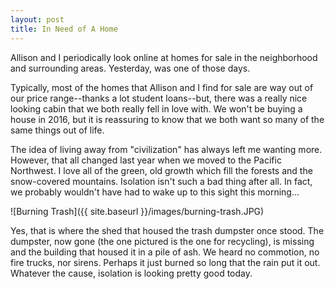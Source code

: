 ```yaml
---
layout: post
title: In Need of A Home
---
```


Allison and I periodically look online at homes for sale in the neighborhood and surrounding areas. Yesterday, was one of those days.

Typically, most of the homes that Allison and I find for sale are way out of our price range--thanks a lot student loans--but, there was a really nice looking cabin that we both really fell in love with. We won't be buying a house in 2016, but it is reassuring to know that we both want so many of the same things out of life.

The idea of living away from "civilization" has always left me wanting more. However, that all changed last year when we moved to the Pacific Northwest. I love all of the green, old growth which fill the forests and the snow-covered mountains. Isolation isn't such a bad thing after all. In fact, we probably wouldn't have had to wake up to this sight this morning...

![Burning Trash]({{ site.baseurl }}/images/burning-trash.JPG)

Yes, that is where the shed that housed the trash dumpster once stood. The dumpster, now gone (the one pictured is the one for recycling), is missing and the building that housed it in a pile of ash. We heard no commotion, no fire trucks, nor sirens. Perhaps it just burned so long that the rain put it out. Whatever the cause, isolation is looking pretty good today.